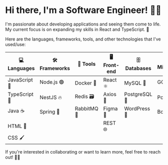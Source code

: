 # Hi there, I'm a Software Engineer! 👋🏽

I'm passionate about developing applications and seeing them come to life. My current focus is on expanding my skills in React and TypeScript. 🚀

Here are the languages, frameworks, tools, and other technologies that I've used/use:

| 💻 Languages | 🛠️ Frameworks | 🧰 Tools | 🖥️ Front-end | 🗄️ Databases | 🌟 Miscellaneous |
| --- | --- | --- | --- | --- | --- |
| JavaScript 🚀 | Node.js 🟢 | Docker 🐳 | React ⚛️ | MySQL 🐬 | GCP ☁️ |
| TypeScript 🤖 | NestJS 🔥 | Redis 🗃️ | Axios 🚀 | PostgreSQL 🐘 | Postman 📮 |
| Java ☕ | Spring 🌸 | RabbitMQ 🐇 | Figma 🎨 | WordPress 📝 | Bootstrap 🥾 |
| HTML 📄 | | | REST 🌐 | | |
| CSS 🖌️ | | | | | |


If you're interested in collaborating or want to learn more, feel free to reach out! 🤝🏽

<!--
**SMelidoni/SMelidoni** is a ✨ _special_ ✨ repository because its `README.md` (this file) appears on your GitHub profile.

Here are some ideas to get you started:

- 🔭 I’m currently working on ...
- 🌱 I’m currently learning ...
- 👯 I’m looking to collaborate on ...
- 🤔 I’m looking for help with ...
- 💬 Ask me about ...
- 📫 How to reach me: ...
- 😄 Pronouns: ...
- ⚡ Fun fact: ...
-->
